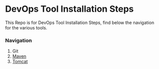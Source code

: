 # DevOps Tool Installation Steps

This Repo is for DevOps Tool Installation Steps, find below the navigation for the various tools.

### Navigation
1. Git
2. [Maven](https://github.com/SHLLC-Class/devops-tool-installation-steps/tree/main/Maven)
3. [Tomcat](https://github.com/SHLLC-Class/devops-tool-installation-steps/tree/main/Tomcat)

